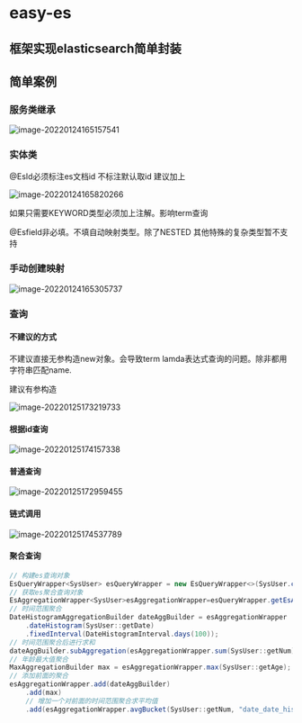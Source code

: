 # easy-es

##  框架实现elasticsearch简单封装

## 简单案例

### 服务类继承

![image-20220124165157541](C:\Users\Administrator\AppData\Roaming\Typora\typora-user-images\image-20220124165157541.png)

### 实体类

@EsId必须标注es文档id  不标注默认取id 建议加上

![image-20220124165820266](C:\Users\Administrator\AppData\Roaming\Typora\typora-user-images\image-20220124165820266.png)

如果只需要KEYWORD类型必须加上注解。影响term查询

@Esfield非必填。不填自动映射类型。除了NESTED  其他特殊的复杂类型暂不支持

### 手动创建映射

![image-20220124165305737](C:\Users\Administrator\AppData\Roaming\Typora\typora-user-images\image-20220124165305737.png)

### 查询

#### 不建议的方式

不建议直接无参构造new对象。会导致term lamda表达式查询的问题。除非都用字符串匹配name.

建议有参构造

![image-20220125173219733](C:\Users\Administrator\AppData\Roaming\Typora\typora-user-images\image-20220125173219733.png)

#### 根据id查询

![image-20220125174157338](C:\Users\Administrator\AppData\Roaming\Typora\typora-user-images\image-20220125174157338.png)

#### 普通查询

![image-20220125172959455](C:\Users\Administrator\AppData\Roaming\Typora\typora-user-images\image-20220125172959455.png)

#### 链式调用

![image-20220125174537789](C:\Users\Administrator\AppData\Roaming\Typora\typora-user-images\image-20220125174537789.png)



#### 聚合查询

```java
// 构建es查询对象
EsQueryWrapper<SysUser> esQueryWrapper = new EsQueryWrapper<>(SysUser.class);
// 获取es聚合查询对象
EsAggregationWrapper<SysUser>esAggregationWrapper=esQueryWrapper.getEsAggregationWrapper();
// 时间范围聚合
DateHistogramAggregationBuilder dateAggBuilder = esAggregationWrapper
    .dateHistogram(SysUser::getDate)
	.fixedInterval(DateHistogramInterval.days(100));
// 时间范围聚合后进行求和
dateAggBuilder.subAggregation(esAggregationWrapper.sum(SysUser::getNum));
// 年龄最大值聚合
MaxAggregationBuilder max = esAggregationWrapper.max(SysUser::getAge);
// 添加前面的聚合
esAggregationWrapper.add(dateAggBuilder)
    .add(max)
    // 增加一个对前面的时间范围聚合求平均值
    .add(esAggregationWrapper.avgBucket(SysUser::getNum, "date_date_histogram>num_sum"));
```
